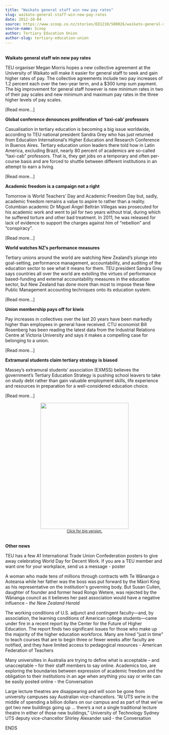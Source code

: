 ```yaml
---
title: "Waikato general staff win new pay rates"
slug: waikato-general-staff-win-new-pay-rates
date: 2012-10-04
source: https://www.scoop.co.nz/stories/ED1210/S00026/waikato-general-staff-win-new-pay-rates.htm
source-name: Scoop
author: Tertiary Education Union
author-slug: tertiary-education-union
---
```


<p><br><strong>Waikato general staff win new pay
rates</strong></p>

<p>TEU organiser Megan Morris hopes a new
collective agreement at the University of Waikato will make
it easier for general staff to seek and gain higher rates of
pay. The collective agreements include two pay increases of
1.2 percent each over the two-year term, and a $300 lump sum
payment. The big improvement for general staff however is
new minimum rates in two of their pay scales and new minimum
and maximum pay rates in the three higher levels of pay
scales.</p>

<p>[Read more...]</p>

<p><strong>Global
conference denounces proliferation of ‘taxi-cab’
professors</strong></p>

<p>Casualisation in tertiary education is
becoming a big issue worldwide, according to TEU national
president Sandra Grey who has just returned from Education
International’s Higher Education and Research Conference
in Buenos Aires. Tertiary education union leaders there told
how in Latin America, excluding Brazil, nearly 80 percent of
academics are so-called “taxi-cab” professors. That is,
they get jobs on a temporary and often per-course basis and
are forced to shuttle between different institutions in an
attempt to earn a living.<p>

<p>[Read more...]</p>

<p><strong>Academic freedom
is a campaign not a right</strong><p>

<p>Tomorrow is World
Teachers’ Day and Academic Freedom Day but, sadly,
academic freedom remains a value to aspire to rather than a
reality. Columbian academic Dr Miguel Ángel Beltrán
Villegas was prosecuted for his academic work and went to
jail for two years without trial, during which he suffered
torture and other bad treatment. In 2011, he was released
for lack of evidence to support the charges against him of
“rebellion” and “conspiracy”.</p>

<p>[Read more...]</p>

<p><strong>World watches
NZ’s performance measures</strong></p>

<p>Tertiary unions
around the world are watching New Zealand’s plunge into
goal-setting, performance management, accountability, and
auditing of the education sector to see what it means for
them. TEU president Sandra Grey says countries all over the
world are extolling the virtues of performance based-funding
and external accountability measures in the education
sector, but New Zealand has done more than most to impose
these New Public Management accounting techniques onto its
education system.</p>

<p>[Read more...]</p>

<p><strong>Union membership
pays off for kiwis</strong></p>

<p>Pay increases in collectives
over the last 20 years have been markedly higher than
employees in general have received. CTU economist Bill
Rosenberg has been reading the latest data from the
Industrial Relations Centre at Victoria University and says
it makes a compelling case for belonging to a union.</p>

<p>[Read more...]</p>

<p><strong>Extramural
students claim tertiary strategy is
biased</strong></p>

<p>Massey’s extramural students’
association (EXMSS) believes the government’s Tertiary
Education Strategy is pushing school leavers to take on
study debt rather than gain valuable employment skills, life
experience and resources in preparation for a
well-considered education choice.</p>

<p>[Read more...]</p>

<center><a href="http://img.scoop.co.nz/stories/images/1210/teu_poster.jpg" target="_blank"><img src="http://img.scoop.co.nz/stories/images/1210/f76d126a97fa236abe0d.jpeg" width="280" height="400" border="0" alt=""><br><small>Click
for big
version.</small></a></center>

<p><br><strong>Other
news</strong></p>

<p>TEU has a few A1 International Trade Union
Confederation posters to give away celebrating World Day for
Decent Work. If you are a TEU member and want one for your
workplace, send us a message - poster</p>

<p>A woman who made tens of
millions through contracts with Te Wānanga o Aotearoa while
her father was the boss was put forward by the Māori King
as his representative on the institution's governing body.
But Susan Cullen, daughter of founder and former head Rongo
Wetere, was rejected by the Wānanga council as it believes
her past association would have a negative influence - <i>the New Zealand Herald</i></p>

<p>The working
conditions of U.S. adjunct and contingent faculty—and, by
association, the learning conditions of American college
students—came under fire in a recent report by the Center
for the Future of Higher Education. The report finds two
significant issues for those who make up the majority of the
higher education workforce. Many are hired "just in time" to
teach courses that are to begin three or fewer weeks after
faculty are notified, and they have limited access to
pedagogical resources - American Federation of Teachers</p>

<p>Many
universities in Australia are trying to define what is
acceptable – and unacceptable – for their staff members
to say online. Academics too, are exploring the boundaries
between expression of academic freedom and the obligation to
their institutions in an age when anything you say or write
can be easily posted online - the Conversation</p>

<p>Large lecture
theatres are disappearing and will soon be gone from
university campuses say Australian vice-chancellors. “At
UTS we’re in the middle of spending a billion dollars on
our campus and as part of that we’ve got two new buildings
going up … there’s a not a single traditional lecture
theatre in either of those new buildings,” University of
Technology Sydney UTS deputy vice-chancellor Shirley
Alexander said - the
Conversation</p>

<p>ENDS<br><p>

